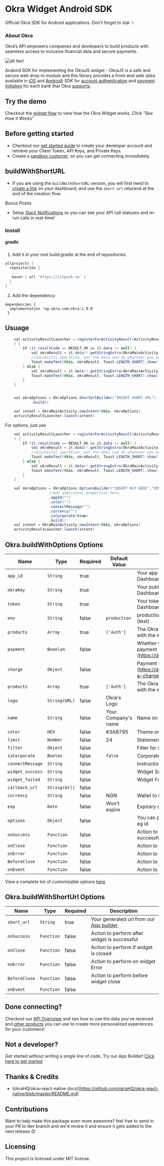 # Okra Widget Android SDK
Official Okra SDK for Android applications. Don't forget to star ✨

### About Okra
Okra’s API empowers companies and developers to build products with seamless access to inclusive financial data and secure payments.

![alt text](https://files.readme.io/cc79369-android-black.svg)

Andoird SDK for implementing the OkraJS widget - OkraJS is a safe and secure web drop-in module and this library provides a front-end web (also available in [iOS](https://github.com/okraHQ/okra-ios-sdk) and [Android](https://github.com/okraHQ/okra-android-sdk)) SDK for [account authentication](https://docs.okra.ng/docs/widget-properties) and [payment initiation](https://docs.okra.ng/docs/creating-a-charge) for each bank that Okra [supports](https://docs.okra.ng/docs/bank-coverage).

## Try the demo
Checkout the [widget flow](https://okra.ng/) to view how the Okra Widget works. *Click "See How it Works"*

## Before getting started
- Checkout our [get started guide](https://docs.okra.ng/docs/get-started-with-okra) to create your developer account and retrieve your Client Token, API Keys, and Private Keys.
- Create a [sandbox customer](https://docs.okra.ng/docs/creating-sandbox-customers), so you can get connecting immediately.

## buildWithShortURL
- If you are using the `buildWithShortURL` version, you will first need to [create a link](https://docs.okra.ng/docs/widget-customization) on your dashboard, and use the `short url` returend at the end of the creation flow.

*Bonus Points*
- Setup [Slack Notifications](https://docs.okra.ng/docs/slack-integration) so you can see your API call statuses and re-run calls in real-time!

### Install
##### gradle

1. Add it in your root build.gradle at the end of repositories:

``` gradle
allprojects {
  repositories {
   ...
   maven { url 'https://jitpack.io' }
  }
}

```

2. Add the dependency:

```
dependencies {
  implementation 'ng.okra.com:okra:1.0.0'
 }
```

## Usuage


``` java
    val activityResultLauncher = registerForActivityResult(ActivityResultContracts.StartActivityForResult()
    ) {
        if (it.resultCode == RESULT_OK && it.data != null) {
            val okraResult = it.data!!.getStringExtra(OkraMainActivity.OKRA_RESULT)
            //Successful operation, get the data and do whatever you want with it.
            Toast.makeText(this, okraResult, Toast.LENGTH_SHORT).show()
        } else {
            val okraResult = it.data!!.getStringExtra(OkraMainActivity.OKRA_RESULT)
            Toast.makeText(this, okraResult, Toast.LENGTH_SHORT).show()
        }
    }


    val okraOptions = OkraOptions.ShortUrlBuilder("INSERT SHORT URL")
            .build()

    val intent = OkraMainActivity.newIntent(this, okraOptions)
    activityResultLauncher.launch(intent)
```

For options, just use
``` java
    val activityResultLauncher = registerForActivityResult(ActivityResultContracts.StartActivityForResult()
    ) {
        if (it.resultCode == RESULT_OK && it.data != null) {
            val okraResult = it.data!!.getStringExtra(OkraMainActivity.OKRA_RESULT)
            //Successful operation, get the data and do whatever you want with it.
            Toast.makeText(this, okraResult, Toast.LENGTH_SHORT).show()
        } else {
            val okraResult = it.data!!.getStringExtra(OkraMainActivity.OKRA_RESULT)
            Toast.makeText(this, okraResult, Toast.LENGTH_SHORT).show()
        }
    }

    val okraOptions = OkraOptions.OptionsBuilder("INSERT KEY HERE","INSERT TOKEN","INSERT ENV HERE","INSERT NAME HERE", "INSERT PRODUCTS HERE")
                    //Add additional properties here.
                    .appId("")
                    .color("")
                    .connectMessage("")
                    .currency("")
                    .isCorporate(true)
                    .build()
    val intent = OkraMainActivity.newIntent(this, okraOptions)
    activityResultLauncher.launch(intent)


```
## Okra.buildWithOptions Options

| Name             | Type          | Required | Default Value       | Description                                                                 |
|------------------|---------------|----------|---------------------|-----------------------------------------------------------------------------|
| `app_id `        | `String`      | true     |                     | Your app id from your Okra Dashboard.                                       |
| `okraKey `       | `String`      | true     |                     | Your public key from your Okra Dashboard.                                   |
| `token `         | `String`      | true     |                     | Your token from your Okra Dashboard.                                        |
| `env `           | `String`      | false    | `production`        | production(live)/production-sandbox (test)                                  |
| `products`       | `Array`       | true     | `['Auth']`          | The Okra products you want to use with the widget.                          |
| `payment`        | `Booelan`     | false    |                     | Whether you want to initiate a payment (https://docs.okra.ng/docs/payments) |
| `charge `        | `Object`      | false    |                     | Payment charge opject (https://docs.okra.ng/docs/creating-a-charge)         |
| `products`       | `Array`       | true     | `['Auth']`          | The Okra products you want to use with the widget.                          |
| `logo `          | `String(URL)` | false    | Okra's Logo         |                                                                             |
| `name `          | `String`      | false    | Your Company's name | Name on the widget                                                          |
| `color`          | `HEX   `      | false    | #3AB795             | Theme on the widget                                                         |
| `limit`          | `Number`      | false    | 24                  | Statement length                                                            |
| `filter`         | `Object`      | false    |                     | Filter for widget                                                           |
| `isCorporate`    | `Boolen`      | false    | `false`             | Corporate or Individual account                                             |
| `connectMessage` | `String`      | false    |                     | Instruction to connnect account                                             |
| `widget_success` | `String`      | false    |                     | Widget Success Message                                                      |
| `widget_failed`  | `String`      | false    |                     | Widget Failed Message                                                       |
| `callback_url`   | `String(Url)` | false    |                     |                                                                             |
| `currency`       | `String`      | false    | NGN                 | Wallet to bill                                                              |
| `exp`            | `Date`        | false    | Won't expire        | Expirary date of widget                                                     |
| `options`        | `Object`      | false    |                     | You can pass a object custom values eg id                                   |
| `onSuccess`      | `Function`    | false    |                     | Action to perform after widget is successful                                |
| `onClose`        | `Function`    | false    |                     | Action to perform if widget is closed                                       |
| `onError`        | `Function`    | false    |                     | Action to perform on widget Error                                           |
| `BeforeClose`    | `Function`    | false    |                     | Action to perform before widget close                                       |
| `onEvent`        | `Function`    | false    |                     | Action to perform on widget event                                           |

View a complete list of customizable options [here](https://docs.okra.ng/docs/widget-properties)

## Okra.buildWithShortUrl Options

| Name          | Type       | Required | Description                                                                                |
|---------------|------------|----------|--------------------------------------------------------------------------------------------|
| `short_url`   | `String`   | true     | Your generated url from our [App builder](https://docs.okra.ng/docs/widget-customization). |
| `onSuccess`   | `Function` | false    | Action to perform after widget is successful                                               |
| `onClose`     | `Function` | false    | Action to perform if widget is closed                                                      |
| `onError`     | `Function` | false    | Action to perform on widget Error                                                          |
| `BeforeClose` | `Function` | false    | Action to perform before widget close                                                      |
| `onEvent`     | `Function` | false    |                                                                                            | Action to perform on widget event

## Done connecting?
Checkout our [API Overiview](https://docs.okra.ng/docs/api-overview) and see how to use the data you've received and [other products](https://docs.okra.ng/docs/selfie-verification) you can use to create more personalized experiences for your customers!

## Not a developer?
Get started without writing a single line of code, Try our App Builder! [Click here to get started](https://dash.okra.ng/link-builder)

## Thanks & Credits
- (okraHQ/okra-react-native docs)[https://github.com/okraHQ/okra-react-native/blob/master/README.md]

## Contributions

Want to help make this package even more awesome? feel free to send in your PR to dev branch and we'd review it and ensure it gets added to the next release 😊 

## Licensing

This project is licensed under MIT license.
